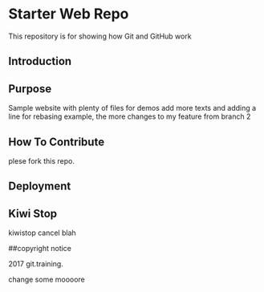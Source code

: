 # Starter Web Repo

This repository is for showing how Git and GitHub work
## Introduction
## Purpose

Sample website with plenty of files for demos
add more texts and adding a line for rebasing example, the more changes to my feature from branch 2
## How To Contribute
plese fork this repo. 
## Deployment

## Kiwi Stop
kiwistop cancel
blah


##copyright notice

2017 git.training.


change some moooore